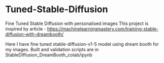 # Tuned-Stable-Diffusion
Fine Tuned Stable Diffusion with personalised images
This project is inspired by article - https://machinelearningmastery.com/training-stable-diffusion-with-dreambooth/

Here I have fine tuned stable-diffusion-v1-5 model using dream booth for my images.
Built and validation scripts are in StableDiffusion_DreamBooth_colab/ipynb
